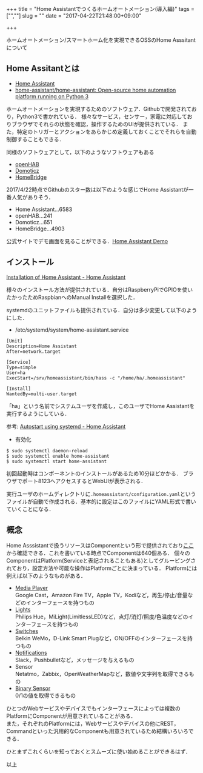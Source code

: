 +++
title = "Home Assistantでつくるホームオートメーション(導入編)"
tags = ["",""]
slug = ""
date = "2017-04-22T21:48:00+09:00"

+++

ホームオートメーション/スマートホーム化を実現できるOSSのHome Asssitantについて

<!-- more -->

## Home Assitantとは
* [Home Assistant](https://home-assistant.io/)
* [home-assistant/home-assistant: Open-source home automation platform running on Python 3](https://github.com/home-assistant/home-assistant)

ホームオートメーションを実現するためのソフトウェア．Githubで開発されており，Python3で書かれている．
様々なサービス，センサー，家電に対応しておりブラウザでそれらの状態を確認，操作するためのUIが提供されている．
また，特定のトリガーとアクションをあらかじめ定義しておくことでそれらを自動制御することもできる．

同様のソフトウェアとして，以下のようなソフトウェアもある

* [openHAB](https://www.openhab.org/)
* [Domoticz](https://domoticz.com/)
* [HomeBridge](https://www.homebridge.com/)

2017/4/22時点でGithubのスター数は以下のような感じでHome Assistantが一番人気がありそう．

* Home Assistant…6583
* openHAB…241
* Domoticz…651
* HomeBridge…4903

公式サイトでデモ画面を見ることができる．[Home Assistant Demo](https://home-assistant.io/demo/)

## インストール
[Installation of Home Assistant - Home Assistant](https://home-assistant.io/docs/installation/)

様々のインストール方法が提供されている．自分はRaspberryPiでGPIOを使いたかったためRaspbianへのManual Installを選択した．

systemdのユニットファイルも提供されている．自分は多少変更して以下のようにした．

* /etc/systemd/system/home-assistant.service

```
[Unit]
Description=Home Assistant
After=network.target

[Service]
Type=simple
User=ha
ExecStart=/srv/homeassistant/bin/hass -c "/home/ha/.homeassistant"

[Install]
WantedBy=multi-user.target
```

「ha」という名前でシステムユーザを作成し，このユーザでHome Assistantを実行するようにしている．

参考: [Autostart using systemd - Home Assistant](https://home-assistant.io/docs/autostart/systemd/)

* 有効化

``` shell
$ sudo systemctl daemon-reload
$ sudo systemctl enable home-assistant
$ sudo systemctl start home-assistant
```

初回起動時はコンポーネントのインストールがあるため10分ほどかかる．
ブラウザでポート8123へアクセスするとWebUIが表示される．

実行ユーザのホームディレクトリに`.homeassistant/configuration.yaml`というファイルが自動で作成される．基本的に設定はこのファイルにYAML形式で書いていくことになる．

## 概念
Home Asssistantで扱うリソースはComponentという形で提供されており[ここ](https://home-assistant.io/components/)から確認できる．これを書いている時点でComponentは640個ある．
個々のComponentはPlatform(Serviceと表記されることもある)としてグルーピングされており，設定方法や可能な操作はPlatformごとに決まっている．
Platformには例えば以下のようなものがある．

* [Media Player](https://home-assistant.io/components/media_player/)  
    Google Cast，Amazon Fire TV，Apple TV，Kodiなど，再生/停止/音量などのインターフェースを持つもの
* [Lights](https://home-assistant.io/components/light/)  
    Philips Hue，MiLight(LimitlessLED)など，点灯/消灯/照度/色温度などのインターフェースを持つもの
* [Switches](https://home-assistant.io/components/switch/)  
    Belkin WeMo，D-Link Smart Plugなど，ON/OFFのインターフェースを持つもの
* [Notifications](https://home-assistant.io/components/notify/)  
    Slack，Pushbulletなど，メッセージを与えるもの
* Sensor  
    Netatmo，Zabbix，OpenWeatherMapなど，数値や文字列を取得できるもの
* [Binary Sensor](https://home-assistant.io/components/binary_sensor/)  
    0/1の値を取得できるもの

ひとつのWebサービスやデバイスでもインターフェースによっては複数のPlatformにComponentが用意されていることがある．  
また，それぞれのPlatformには，Webサービスやデバイスの他にREST，Commandといった汎用的なComponentも用意されているため結構いろいろできる．

ひとまずこれくらいを知っておくとスムーズに使い始めることができるはず．

以上
